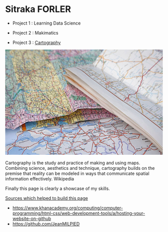 # Sitraka FORLER

- Project 1 : Learning Data Science 

- Project 2 :  Makimatics

- Project 3 : [Cartography](https://github.com/Sitraka17/Cartography-Maps)

![Cartography](https://github.com/Sitraka17/Sitraka17.github.io/blob/main/image/maps.jpg)


Cartography is the study and practice of making and using maps. Combining science, aesthetics and technique, cartography builds on the premise that reality can be modeled in ways that communicate spatial information effectively. Wikipedia


Finally this page is clearly a showcase of my skills.

 <ins> Sources which helped to build this page </ins>
- https://www.khanacademy.org/computing/computer-programming/html-css/web-development-tools/a/hosting-your-website-on-github
- https://github.com/JeanMILPIED
